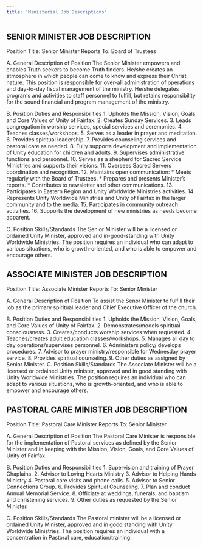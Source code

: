 ```yaml
---
title: 'Ministerial Job Descriptions'
---
```


## SENIOR MINISTER JOB DESCRIPTION
Position Title:	Senior Minister
Reports To:	Board of Trustees

A.	General Description of Position
The Senior Minister empowers and enables Truth seekers to become Truth finders.  He/she creates an atmosphere in which people can come to know and express their Christ nature.  This position is responsible for over-all administration of operations and day-to-day fiscal management of the ministry.  He/she delegates programs and activities to staff personnel to fulfill, but retains responsibility for the sound financial and program management of the ministry.

B.	Position Duties and Responsibilities
    1.	Upholds the Mission, Vision, Goals and Core Values of Unity of Fairfax.
    2.	Creates Sunday Services.
    3.	Leads congregation in worship services, special services and ceremonies.
    4.	Teaches classes/workshops.
    5.	Serves as a leader in prayer and meditation.
    6.	Provides spiritual leadership.
    7.	Provides counseling services and pastoral care as needed.
    8.	Fully supports development and implementation of Unity education for children and adults.
    9.	Supervises administrative functions and personnel.
    10.	Serves as a shepherd for Sacred Service Ministries and supports their visions.
    11.	Oversees Sacred Servers coordination and recognition.
    12.	Maintains open communication:
        *	Meets regularly with the Board of Trustees.
        *	Prepares and presents Minister’s reports.
        *	Contributes to newsletter and other communications.
    13.	Participates in Eastern Region and Unity Worldwide Ministries activities.
    14.	Represents Unity Worldwide Ministries and Unity of Fairfax in the larger community and to the media.
    15.	Participates in community outreach activities.
    16.	Supports the development of new ministries as needs become apparent.

C.	Position Skills/Standards
The Senior Minister will be a licensed or ordained Unity Minister, approved and in-good-standing with Unity Worldwide Ministries.  The position requires an individual who can adapt to various situations, who is growth-oriented, and who is able to empower and encourage others. 


## ASSOCIATE MINISTER JOB DESCRIPTION

Position Title:	Associate Minister
Reports To:	Senior Minister

A.	General Description of Position
To assist the Senor Minister to fulfill their job as the primary spiritual leader and Chief Executive Officer of the church.

B.	Position Duties and Responsibilities
    1.	Upholds the Mission, Vision, Goals, and Core Values of Unity of Fairfax.
    2.	Demonstrates/models spiritual consciousness.
    3.	Creates/conducts worship services when requested.
    4.	Teaches/creates adult education classes/workshops.
    5.	Manages all day to day operations/supervises personnel.
    6.	Administers policy/ develops procedures.
    7.	Advisor to prayer ministry/responsible for Wednesday prayer service.
    8.	Provides spiritual counseling.
    9.	Other duties as assigned by Senior Minister.
C.	Position Skills/Standards
The Associate Minister will be a licensed or ordained Unity minister, approved and in good standing with Unity Worldwide Ministries.  The position requires an individual who can adapt to various situations, who is growth-oriented, and who is able to empower and encourage others.
 


## PASTORAL CARE MINISTER JOB DESCRIPTION
Position Title:	Pastoral Care Minister
Reports To:	Senior Minister

A.	General Description of Position
The Pastoral Care Minister is responsible for the implementation of Pastoral services as defined by the Senior Minister and in keeping with the Mission, Vision, Goals, and Core Values of Unity of Fairfax.

B.	Position Duties and Responsibilities
    1.	Supervision and training of Prayer Chaplains.
    2.	Advisor to Loving Hearts Ministry
    3.	Advisor to Helping Hands Ministry
    4.	Pastoral care visits and phone calls.
    5.	Advisor to Senior Connections Group.
    6.	Provides Spiritual Counseling.
    7.	Plan and conduct Annual Memorial Service.
    8.	Officiate at weddings, funerals, and baptism and christening services.
    9.	Other duties as requested by the Senior Minister.

C.	Position Skills/Standards
The Pastoral minister will be a licensed or ordained Unity Minister, approved and in good standing with Unity Worldwide Ministries.  The position requires an individual with a concentration in Pastoral care, education/training.
 
